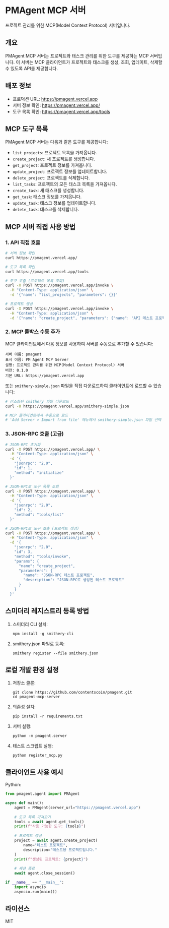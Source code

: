 # PMAgent MCP 서버

프로젝트 관리를 위한 MCP(Model Context Protocol) 서버입니다.

## 개요

PMAgent MCP 서버는 프로젝트와 태스크 관리를 위한 도구를 제공하는 MCP 서버입니다. 이 서버는 MCP 클라이언트가 프로젝트와 태스크를 생성, 조회, 업데이트, 삭제할 수 있도록 API를 제공합니다.

## 배포 정보

- 프로덕션 URL: https://pmagent.vercel.app
- 서버 정보 확인: https://pmagent.vercel.app/
- 도구 목록 확인: https://pmagent.vercel.app/tools

## MCP 도구 목록

PMAgent MCP 서버는 다음과 같은 도구를 제공합니다:

- `list_projects`: 프로젝트 목록을 가져옵니다.
- `create_project`: 새 프로젝트를 생성합니다.
- `get_project`: 프로젝트 정보를 가져옵니다.
- `update_project`: 프로젝트 정보를 업데이트합니다.
- `delete_project`: 프로젝트를 삭제합니다.
- `list_tasks`: 프로젝트의 모든 태스크 목록을 가져옵니다.
- `create_task`: 새 태스크를 생성합니다.
- `get_task`: 태스크 정보를 가져옵니다.
- `update_task`: 태스크 정보를 업데이트합니다.
- `delete_task`: 태스크를 삭제합니다.

## MCP 서버 직접 사용 방법

### 1. API 직접 호출

```bash
# 서버 정보 확인
curl https://pmagent.vercel.app/

# 도구 목록 확인
curl https://pmagent.vercel.app/tools

# 도구 호출 (프로젝트 목록 조회)
curl -X POST https://pmagent.vercel.app/invoke \
  -H "Content-Type: application/json" \
  -d '{"name": "list_projects", "parameters": {}}'

# 프로젝트 생성
curl -X POST https://pmagent.vercel.app/invoke \
  -H "Content-Type: application/json" \
  -d '{"name": "create_project", "parameters": {"name": "API 테스트 프로젝트", "description": "API로 생성된 테스트 프로젝트"}}'
```

### 2. MCP 툴박스 수동 추가

MCP 클라이언트에서 다음 정보를 사용하여 서버를 수동으로 추가할 수 있습니다:

```
서버 이름: pmagent
표시 이름: PM Agent MCP Server
설명: 프로젝트 관리를 위한 MCP(Model Context Protocol) 서버
버전: 0.1.0
기본 URL: https://pmagent.vercel.app
```

또는 `smithery-simple.json` 파일을 직접 다운로드하여 클라이언트에 로드할 수 있습니다:

```bash
# 간소화된 smithery 파일 다운로드
curl -O https://pmagent.vercel.app/smithery-simple.json

# MCP 클라이언트에서 수동으로 로드
# 'Add Server > Import from file' 메뉴에서 smithery-simple.json 파일 선택
```

### 3. JSON-RPC 호출 (고급)

```bash
# JSON-RPC 초기화
curl -X POST https://pmagent.vercel.app/ \
  -H "Content-Type: application/json" \
  -d '{
    "jsonrpc": "2.0",
    "id": 1,
    "method": "initialize"
  }'

# JSON-RPC로 도구 목록 조회
curl -X POST https://pmagent.vercel.app/ \
  -H "Content-Type: application/json" \
  -d '{
    "jsonrpc": "2.0",
    "id": 2,
    "method": "tools/list"
  }'

# JSON-RPC로 도구 호출 (프로젝트 생성)
curl -X POST https://pmagent.vercel.app/ \
  -H "Content-Type: application/json" \
  -d '{
    "jsonrpc": "2.0",
    "id": 3,
    "method": "tools/invoke",
    "params": {
      "name": "create_project",
      "parameters": {
        "name": "JSON-RPC 테스트 프로젝트",
        "description": "JSON-RPC로 생성된 테스트 프로젝트"
      }
    }
  }'
```

## 스미더리 레지스트리 등록 방법

1. 스미더리 CLI 설치:
   ```
   npm install -g smithery-cli
   ```

2. smithery.json 파일로 등록:
   ```
   smithery register --file smithery.json
   ```

## 로컬 개발 환경 설정

1. 저장소 클론:
   ```
   git clone https://github.com/contentscoin/pmagent.git
   cd pmagent-mcp-server
   ```

2. 의존성 설치:
   ```
   pip install -r requirements.txt
   ```

3. 서버 실행:
   ```
   python -m pmagent.server
   ```

4. 테스트 스크립트 실행:
   ```
   python register_mcp.py
   ```

## 클라이언트 사용 예시

Python:

```python
from pmagent.agent import PMAgent

async def main():
    agent = PMAgent(server_url="https://pmagent.vercel.app")
    
    # 도구 목록 가져오기
    tools = await agent.get_tools()
    print(f"사용 가능한 도구: {tools}")
    
    # 프로젝트 생성
    project = await agent.create_project(
        name="테스트 프로젝트",
        description="테스트용 프로젝트입니다."
    )
    print(f"생성된 프로젝트: {project}")
    
    # 세션 종료
    await agent.close_session()

if __name__ == "__main__":
    import asyncio
    asyncio.run(main())
```

## 라이선스

MIT